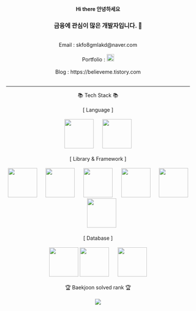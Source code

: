 <div align="center">
<h4>Hi there 안녕하세요 </h4>
<h3>금융에 관심이 많은 개발자입니다. 👋</h3>
<br/>
  Email : skfo8gmlakd@naver.com<br/>
  <br/>
  Portfolio : <a href="https://same-pedestrian-031.notion.site/61757c70a5c14ec990d587ef76dab230?pvs=4"><img src="https://img.shields.io/badge/Notion-%23000000.svg?style=for-the-badge&logo=notion&logoColor=white" height="20"/></a> <br/>
  <br/>
  Blog : https://believeme.tistory.com<br/>
  <br/>
  <hr>
  📚 Tech Stack 📚<br/>
  <br/>
  [ Language ]<br/><br/>
  <img src="https://github.com/ParkSungCheol/ParkSungCheol/assets/93702296/13e22926-6584-4c02-973c-058473bc20c9" height="80">
  &nbsp;&nbsp;&nbsp;&nbsp;
  <img src="https://github.com/ParkSungCheol/ParkSungCheol/assets/93702296/e3533977-c7a0-430c-9499-31822115d0ed" height="80">
  <br/><br/>
  [ Library & Framework ]<br/><br/>
  <img src="https://github.com/ParkSungCheol/ParkSungCheol/assets/93702296/6e73baa9-a104-41e7-b50b-836864862309" height="80">
  &nbsp;&nbsp;&nbsp;&nbsp;
  <img src="https://github.com/ParkSungCheol/ParkSungCheol/assets/93702296/574185f9-24c4-4b6f-9f08-f8f86cb0b9f6" height="80">
  &nbsp;&nbsp;&nbsp;&nbsp;
  <img src="https://github.com/ParkSungCheol/ParkSungCheol/assets/93702296/b53bc133-5d09-490d-b801-73feca9395a8" height="80">
  &nbsp;&nbsp;&nbsp;&nbsp;
  <img src="https://github.com/ParkSungCheol/ParkSungCheol/assets/93702296/41b6f3fc-0a9b-48ca-bbae-315211a5c5a2" height="80">
  &nbsp;&nbsp;&nbsp;&nbsp;
  <img src="https://github.com/ParkSungCheol/ParkSungCheol/assets/93702296/f3ebe388-243b-4d3f-b2bf-0eb4ca8a647f" height="80">
  &nbsp;&nbsp;&nbsp;&nbsp;
  <img src="https://github.com/ParkSungCheol/ParkSungCheol/assets/93702296/a567ba18-06c1-43d3-a946-efc78287e594" height="80">
  <br/><br/>
  [ Database ]<br/><br/>
  <img src="https://github.com/ParkSungCheol/ParkSungCheol/assets/93702296/d6eb577d-5e5a-4f28-9371-a8e344d91db7" height="80">
  <img src="https://github.com/ParkSungCheol/ParkSungCheol/assets/93702296/615e4b34-6688-4929-bc9b-4df6dd2a13f6" height="80">
  &nbsp;&nbsp;&nbsp;&nbsp;
  <img src="https://github.com/ParkSungCheol/ParkSungCheol/assets/93702296/2b9aa0a6-ef40-49e5-a9e8-9604fec3637c" height="80">
  <br/><br/>
  🏆 Baekjoon solved rank 🏆<br/>
  <br/>
  <a href="https://solved.ac/profile/skfo8gmlakd"><img src="http://mazassumnida.wtf/api/generate_badge?boj=skfo8gmlakd"/></a>
</div>
